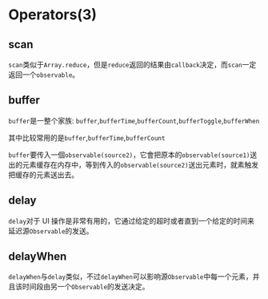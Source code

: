 # Operators(3)

## scan

`scan`类似于`Array.reduce`，但是`reduce`返回的结果由`callback`决定，而`scan`一定返回一个`observable`。

## buffer

`buffer`是一整个家族: `buffer`,`bufferTime`,`bufferCount`,`bufferToggle`,`bufferWhen`

其中比较常用的是`buffer`,`bufferTime`,`bufferCount`

`buffer`要传入一個`observable(source2)`，它會把原本的`observable(source1)`送出的元素缓存在内存中，等到传入的`observable(source2)`送出元素时，就素触发把缓存的元素送出去。

## delay

`delay`对于 UI 操作是非常有用的，它通过给定的超时或者直到一个给定的时间来延迟源`Observable`的发送。

## delayWhen

`delayWhen`与`delay`类似，不过`delayWhen`可以影响源`Observable`中每一个元素，并且该时间段由另一个`Observable`的发送决定。

